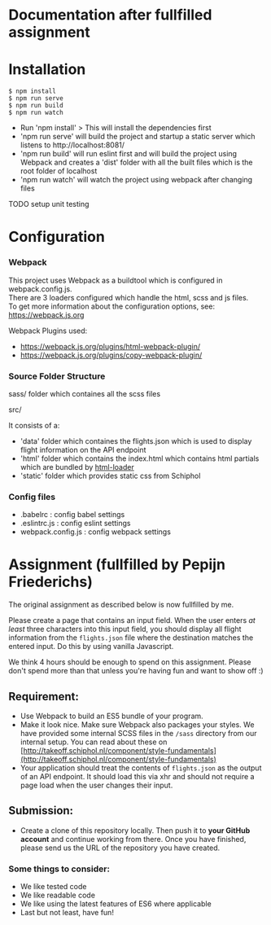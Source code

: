 

# Documentation after fullfilled assignment

# Installation 

```shell
$ npm install
$ npm run serve
$ npm run build
$ npm run watch
```

<ul>
<li>Run 'npm install' > 
This will install the dependencies first </li> 
<li>'npm run serve' will build the project and startup a static server
which listens to http://localhost:8081/</li>
<li>'npm run build' will run eslint first and will build the project using Webpack and creates a 'dist' folder with all the built files which is the root folder of localhost</li>

<li>'npm run watch' will watch the project using webpack after changing files </li>
</ul>

TODO setup unit testing

# Configuration

### Webpack
This project uses Webpack as a buildtool which is configured in webpack.config.js. <br>
There are 3 loaders configured which handle the html, scss and js files.<br>
To get more information about the configuration options, see: <a href="https://webpack.js.org">https://webpack.js.org</a>

Webpack Plugins used:
- https://webpack.js.org/plugins/html-webpack-plugin/
- https://webpack.js.org/plugins/copy-webpack-plugin/

### Source Folder Structure

sass/  folder which containes all the scss files

src/

It consists of a:
<ul>
<li>'data' folder which containes the flights.json which is used to display flight information on the API endpoint</li>
<li>'html' folder which contains the index.html which contains html partials which are bundled by 
<a href="https://github.com/webpack-contrib/html-loader">html-loader</a>
</li>
<li>'static' folder which provides static css from Schiphol</li>

</ul>

### Config files

- .babelrc : config babel settings
- .eslintrc.js : config eslint settings
- webpack.config.js : config webpack settings




# Assignment (fullfilled by Pepijn Friederichs)

The original assignment as described below is now fullfilled by me.

Please create a page that contains an input field.
When the user enters *at least* three characters into this input field,
you should display all flight information from the `flights.json` file where the destination matches the entered input.
Do this by using vanilla Javascript.

We think 4 hours should be enough to spend on this assignment.
Please don't spend more than that unless you're having fun and want to show off :)

## Requirement:
- Use Webpack to build an ES5 bundle of your program.
- Make it look nice. Make sure Webpack also packages your styles. We have provided some internal SCSS files in the `/sass` directory from our internal setup.
You can read about these on [http://takeoff.schiphol.nl/component/style-fundamentals](http://takeoff.schiphol.nl/component/style-fundamentals)
- Your application should treat the contents of `flights.json` as the output of an API endpoint.
It should load this via xhr and should not require a page load when the user changes their input.

## Submission:
- Create a clone of this repository locally.
Then push it to **your GitHub account** and continue working from there. Once you have finished, please send us the URL of the repository you have created.

### Some things to consider:
- We like tested code
- We like readable code
- We like using the latest features of ES6 where applicable
- Last but not least, have fun!
